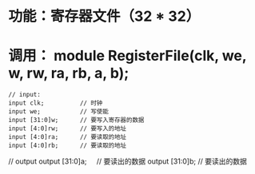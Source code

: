 # 功能：寄存器文件（32 * 32）

# 调用： module RegisterFile(clk, we, w, rw, ra, rb, a, b);
	// input:
	input clk;          // 时钟
	input we;           // 写使能
	input [31:0]w;      // 要写入寄存器的数据
	input [4:0]rw;      // 要写入的地址
	input [4:0]ra;      // 要读取的地址
	input [4:0]rb;      // 要读取的地址
  
  // output
	output [31:0]a;     // 要读出的数据
	output [31:0]b;     // 要读出的数据

